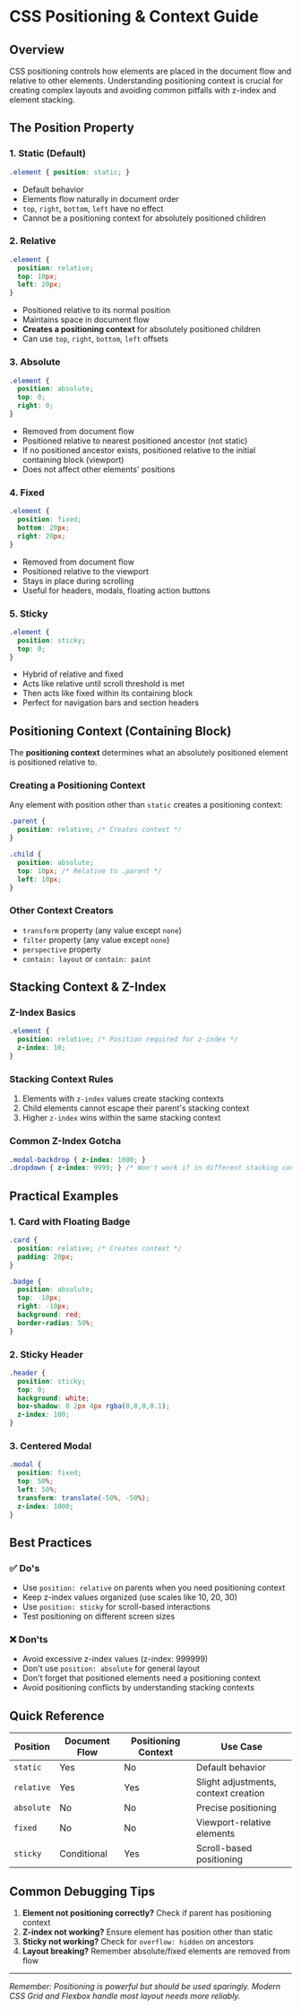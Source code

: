 # CSS Positioning & Context Guide

## Overview

CSS positioning controls how elements are placed in the document flow and relative to other elements. Understanding positioning context is crucial for creating complex layouts and avoiding common pitfalls with z-index and element stacking.

## The Position Property

### 1. Static (Default)
```css
.element { position: static; }
```
- Default behavior
- Elements flow naturally in document order
- `top`, `right`, `bottom`, `left` have no effect
- Cannot be a positioning context for absolutely positioned children

### 2. Relative
```css
.element { 
  position: relative; 
  top: 10px; 
  left: 20px; 
}
```
- Positioned relative to its normal position
- Maintains space in document flow
- **Creates a positioning context** for absolutely positioned children
- Can use `top`, `right`, `bottom`, `left` offsets


### 3. Absolute
```css
.element { 
  position: absolute; 
  top: 0; 
  right: 0; 
}
```
- Removed from document flow
- Positioned relative to nearest positioned ancestor (not static)
- If no positioned ancestor exists, positioned relative to the initial containing block (viewport)
- Does not affect other elements' positions

### 4. Fixed
```css
.element { 
  position: fixed; 
  bottom: 20px; 
  right: 20px; 
}
```
- Removed from document flow
- Positioned relative to the viewport
- Stays in place during scrolling
- Useful for headers, modals, floating action buttons

### 5. Sticky
```css
.element { 
  position: sticky; 
  top: 0; 
}
```
- Hybrid of relative and fixed
- Acts like relative until scroll threshold is met
- Then acts like fixed within its containing block
- Perfect for navigation bars and section headers

## Positioning Context (Containing Block)

The **positioning context** determines what an absolutely positioned element is positioned relative to.

### Creating a Positioning Context
Any element with position other than `static` creates a positioning context:
```css
.parent {
  position: relative; /* Creates context */
}

.child {
  position: absolute;
  top: 10px; /* Relative to .parent */
  left: 10px;
}
```

### Other Context Creators
- `transform` property (any value except `none`)
- `filter` property (any value except `none`)
- `perspective` property
- `contain: layout` or `contain: paint`

## Stacking Context & Z-Index

### Z-Index Basics
```css
.element {
  position: relative; /* Position required for z-index */
  z-index: 10;
}
```

### Stacking Context Rules
1. Elements with `z-index` values create stacking contexts
2. Child elements cannot escape their parent's stacking context
3. Higher `z-index` wins within the same stacking context

### Common Z-Index Gotcha
```css
.modal-backdrop { z-index: 1000; }
.dropdown { z-index: 9999; } /* Won't work if in different stacking context */
```

## Practical Examples

### 1. Card with Floating Badge
```css
.card {
  position: relative; /* Creates context */
  padding: 20px;
}

.badge {
  position: absolute;
  top: -10px;
  right: -10px;
  background: red;
  border-radius: 50%;
}
```
### 2. Sticky Header
```css
.header {
  position: sticky;
  top: 0;
  background: white;
  box-shadow: 0 2px 4px rgba(0,0,0,0.1);
  z-index: 100;
}
```
### 3. Centered Modal
```css
.modal {
  position: fixed;
  top: 50%;
  left: 50%;
  transform: translate(-50%, -50%);
  z-index: 1000;
}
```

## Best Practices

### ✅ Do's
- Use `position: relative` on parents when you need positioning context
- Keep z-index values organized (use scales like 10, 20, 30)
- Use `position: sticky` for scroll-based interactions
- Test positioning on different screen sizes

### ❌ Don'ts
- Avoid excessive z-index values (z-index: 999999)
- Don't use `position: absolute` for general layout
- Don't forget that positioned elements need a positioning context
- Avoid positioning conflicts by understanding stacking contexts

## Quick Reference

| Position | Document Flow | Positioning Context | Use Case |
|----------|---------------|-------------------|----------|
| `static` | Yes | No | Default behavior |
| `relative` | Yes | Yes | Slight adjustments, context creation |
| `absolute` | No | No | Precise positioning |
| `fixed` | No | No | Viewport-relative elements |
| `sticky` | Conditional | Yes | Scroll-based positioning |

## Common Debugging Tips

1. **Element not positioning correctly?** Check if parent has positioning context
2. **Z-index not working?** Ensure element has position other than static
3. **Sticky not working?** Check for `overflow: hidden` on ancestors
4. **Layout breaking?** Remember absolute/fixed elements are removed from flow

---

*Remember: Positioning is powerful but should be used sparingly. Modern CSS Grid and Flexbox handle most layout needs more reliably.*
